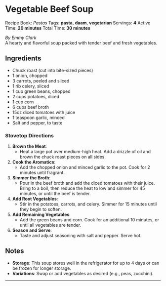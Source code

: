 # Vegetable Beef Soup

Recipe Book: *Pastas*
Tags: **pasta**, **daam**, **vegetarian**
Servings: **4**
Active Time: **20 minutes**
Total Time: **30 minutes**


_By Emmy Clark_  
A hearty and flavorful soup packed with tender beef and fresh vegetables.

## Ingredients
- Chuck roast (cut into bite-sized pieces)
- 1 onion, chopped
- 3 carrots, peeled and sliced
- 1 rib celery, sliced
- 1 cup green beans, chopped
- 2 cups potatoes, diced
- 1 cup corn
- 6 cups beef broth
- 15oz diced tomatoes with juice
- 1 teaspoon garlic, minced
- Salt and pepper, to taste

### Stovetop Directions
1. **Brown the Meat**:
   - Heat a large pot over medium-high heat. Add a drizzle of oil and brown the chuck roast pieces on all sides.
2. **Cook the Aromatics**:
   - Add the chopped onion and minced garlic to the pot. Cook for 2 minutes until fragrant.
3. **Simmer the Broth**:
   - Pour in the beef broth and add the diced tomatoes with their juice. Bring to a boil, then reduce the heat to low and simmer for 45 minutes, or until the beef is tender.
4. **Add Root Vegetables**:
   - Stir in the potatoes, carrots, and celery. Simmer for 15 minutes until they begin to soften.
5. **Add Remaining Vegetables**:
   - Add the green beans and corn. Cook for an additional 10 minutes, or until all vegetables are tender.
6. **Season and Serve**:
   - Taste and adjust seasoning with salt and pepper. Serve hot.

## Notes
- **Storage**: This soup stores well in the refrigerator for up to 4 days or can be frozen for longer storage.
- **Variations**: Swap or add vegetables as desired (e.g., peas, zucchini).

---